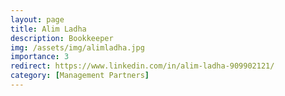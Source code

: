 ```yaml
---
layout: page
title: Alim Ladha
description: Bookkeeper
img: /assets/img/alimladha.jpg
importance: 3
redirect: https://www.linkedin.com/in/alim-ladha-909902121/
category: [Management Partners]
---
```

